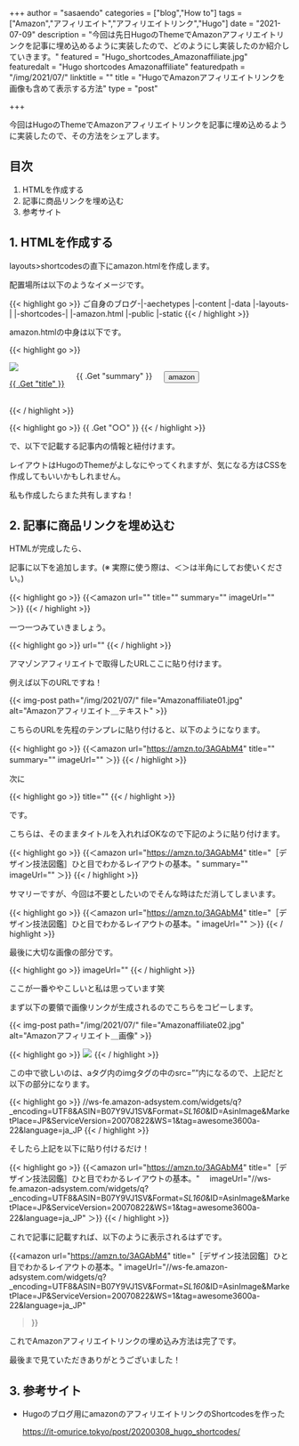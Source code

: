 +++
author = "sasaendo"
categories = ["blog","How to"]
tags = ["Amazon","アフィリエイト","アフィリエイトリンク","Hugo"]
date = "2021-07-09"
description = "今回は先日HugoのThemeでAmazonアフィリエイトリンクを記事に埋め込めるように実装したので、どのようにし実装したのか紹介していきます。"
featured = "Hugo_shortcodes_Amazonaffiliate.jpg"
featuredalt = "Hugo shortcodes Amazonaffiliate"
featuredpath = "/img/2021/07/"
linktitle = ""
title = "HugoでAmazonアフィリエイトリンクを画像も含めて表示する方法"
type = "post"

+++

今回はHugoのThemeでAmazonアフィリエイトリンクを記事に埋め込めるように実装したので、その方法をシェアします。


## 目次
1. HTMLを作成する
2. 記事に商品リンクを埋め込む
3. 参考サイト

## 1. HTMLを作成する

layouts>shortcodesの直下にamazon.htmlを作成します。

配置場所は以下のようなイメージです。

{{< highlight go >}}
ご自身のブログ-|-aechetypes
             |-content
             |-data
             |-layouts-|
                       |-shortcodes-|
                                     |-amazon.html
             |-public
             |-static
{{< / highlight >}}

amazon.htmlの中身は以下です。

{{< highlight go >}}
<div class="amazon-box">
  <div class="three columns amazon-image">
    <a href="{{ .Get "url" }}" target="_blank">
      <img border="0" src="{{ .Get "imageUrl" }}">
    </a>
  </div>
  <div class="nine columns amazon-info">
    <a href="{{ .Get "url" }}" target="_blank">
      <p class="amazon-name">{{ .Get "title" }}</p>
    </a>
    <div>
    {{ .Get "summary" }}
    </div>
    <form>
      <input type="button" value="amazon" onClick="window.open('{{ .Get "url" }}','null')">
    </form>
  </div>
  <br>
</div>
{{< / highlight >}}

{{< highlight go >}}
{{ .Get "○○" }}
{{< / highlight >}}

で、以下で記載する記事内の情報と紐付けます。

レイアウトはHugoのThemeがよしなにやってくれますが、気になる方はCSSを作成してもいいかもしれません。

私も作成したらまた共有しますね！

## 2. 記事に商品リンクを埋め込む

HTMLが完成したら、

記事に以下を追加します。(※ 実際に使う際は、＜＞は半角にしてお使いください。)

{{< highlight go >}}
{{＜amazon
  url=""
  title=""
  summary=""
  imageUrl=""
 ＞}}
{{< / highlight >}}

一つ一つみていきましょう。

{{< highlight go >}}
  url=""
{{< / highlight >}}

アマゾンアフィリエイトで取得したURLここに貼り付けます。

例えば以下のURLですね！

{{< img-post path="/img/2021/07/" file="Amazonaffiliate01.jpg" alt="Amazonアフィリエイト＿テキスト" >}}

こちらのURLを先程のテンプレに貼り付けると、以下のようになります。

{{< highlight go >}}
{{＜amazon
  url="https://amzn.to/3AGAbM4"
  title=""
  summary=""
  imageUrl=""
 ＞}}
{{< / highlight >}}

次に

{{< highlight go >}}
  title=""
{{< / highlight >}}

です。

こちらは、そのままタイトルを入れればOKなので下記のように貼り付けます。

{{< highlight go >}}
{{＜amazon
  url="https://amzn.to/3AGAbM4"
  title="［デザイン技法図鑑］ひと目でわかるレイアウトの基本。"
  summary=""
  imageUrl=""
 ＞}}
{{< / highlight >}}

サマリーですが、今回は不要としたいのでそんな時はただ消してしまいます。

{{< highlight go >}}
{{＜amazon
  url="https://amzn.to/3AGAbM4"
  title="［デザイン技法図鑑］ひと目でわかるレイアウトの基本。"
  imageUrl=""
 ＞}}
{{< / highlight >}}

最後に大切な画像の部分です。

{{< highlight go >}}
  imageUrl=""
{{< / highlight >}}

ここが一番ややこしいと私は思っています笑

まず以下の要領で画像リンクが生成されるのでこちらをコピーします。

{{< img-post path="/img/2021/07/" file="Amazonaffiliate02.jpg" alt="Amazonアフィリエイト＿画像" >}}

{{< highlight go >}}
<a href="https://www.amazon.co.jp/dp/B07Y9VJ1SV?psc=1&pd_rd_i=B07Y9VJ1SVp13NParams&spLa=ZW5jcnlwdGVkUXVhbGlmaWVyPUEzSk9MWk00OUU0WkpEJmVuY3J5cHRlZElkPUExMDE1MjQxNVowMFZBRllMVUNBJmVuY3J5cHRlZEFkSWQ9QTNQSEdZS1RDNUVUVUMmd2lkZ2V0TmFtZT1zcF9kZXRhaWwyJmFjdGlvbj1jbGlja1JlZGlyZWN0JmRvTm90TG9nQ2xpY2s9dHJ1ZQ%3D%3D&linkCode=li2&tag=awesome3600a-22&linkId=52981e449c875b60860c7481510c6a2b&language=ja_JP&ref_=as_li_ss_il" target="_blank"><img border="0" src="//ws-fe.amazon-adsystem.com/widgets/q?_encoding=UTF8&ASIN=B07Y9VJ1SV&Format=_SL160_&ID=AsinImage&MarketPlace=JP&ServiceVersion=20070822&WS=1&tag=awesome3600a-22&language=ja_JP" ></a><img src="https://ir-jp.amazon-adsystem.com/e/ir?t=awesome3600a-22&language=ja_JP&l=li2&o=9&a=B07Y9VJ1SV" width="1" height="1" border="0" alt="" style="border:none !important; margin:0px !important;" />
{{< / highlight >}}

この中で欲しいのは、aタグ内のimgタグの中のsrc=””内になるので、上記だと以下の部分になります。

{{< highlight go >}}
//ws-fe.amazon-adsystem.com/widgets/q?_encoding=UTF8&ASIN=B07Y9VJ1SV&Format=_SL160_&ID=AsinImage&MarketPlace=JP&ServiceVersion=20070822&WS=1&tag=awesome3600a-22&language=ja_JP
{{< / highlight >}}

そしたら上記を以下に貼り付けるだけ！

{{< highlight go >}}
{{＜amazon
  url="https://amzn.to/3AGAbM4"
  title="［デザイン技法図鑑］ひと目でわかるレイアウトの基本。"
　imageUrl="//ws-fe.amazon-adsystem.com/widgets/q?_encoding=UTF8&ASIN=B07Y9VJ1SV&Format=_SL160_&ID=AsinImage&MarketPlace=JP&ServiceVersion=20070822&WS=1&tag=awesome3600a-22&language=ja_JP"
 ＞}}
{{< / highlight >}}

これで記事に記載すれば、以下のように表示されるはずです。

{{<amazon
  url="https://amzn.to/3AGAbM4"
  title="［デザイン技法図鑑］ひと目でわかるレイアウトの基本。"
  imageUrl="//ws-fe.amazon-adsystem.com/widgets/q?_encoding=UTF8&ASIN=B07Y9VJ1SV&Format=_SL160_&ID=AsinImage&MarketPlace=JP&ServiceVersion=20070822&WS=1&tag=awesome3600a-22&language=ja_JP"
 >}}

これでAmazonアフィリエイトリンクの埋め込み方法は完了です。

最後まで見ていただきありがとうございました！

## 3. 参考サイト

* Hugoのブログ用にamazonのアフィリエイトリンクのShortcodesを作った

    https://it-omurice.tokyo/post/20200308_hugo_shortcodes/



